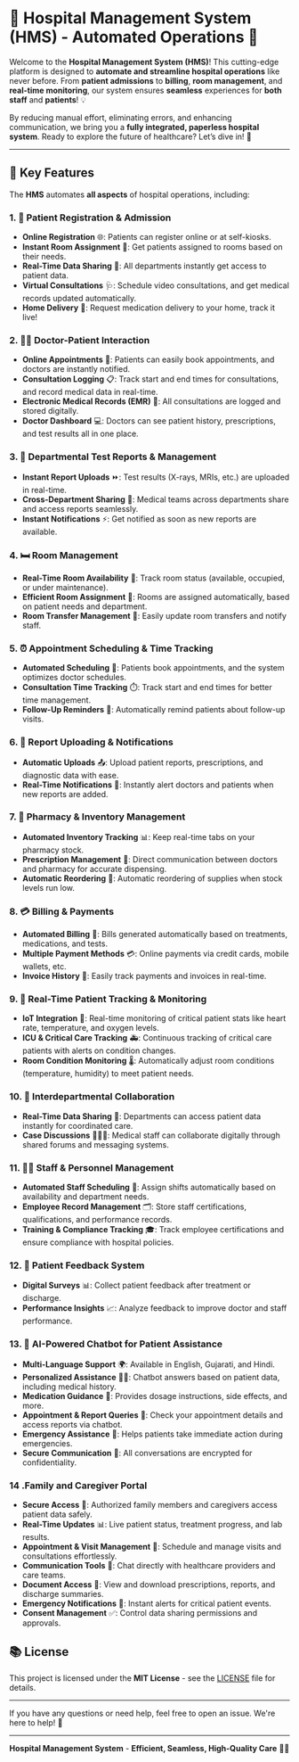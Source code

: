 # 🏥 **Hospital Management System (HMS)** - Automated Operations 🌟

Welcome to the **Hospital Management System (HMS)**! This cutting-edge platform is designed to **automate and streamline hospital operations** like never before. From **patient admissions** to **billing**, **room management**, and **real-time monitoring**, our system ensures **seamless** experiences for **both staff** and **patients**! 💡

By reducing manual effort, eliminating errors, and enhancing communication, we bring you a **fully integrated, paperless hospital system**. Ready to explore the future of healthcare? Let’s dive in! 🚀

---

## 🌈 **Key Features**

The **HMS** automates **all aspects** of hospital operations, including:

### 1. 📝 **Patient Registration & Admission**
- **Online Registration** 🌐: Patients can register online or at self-kiosks.
- **Instant Room Assignment** 🏨: Get patients assigned to rooms based on their needs.
- **Real-Time Data Sharing** 🔄: All departments instantly get access to patient data.
- **Virtual Consultations** 🩺: Schedule video consultations, and get medical records updated automatically.
- **Home Delivery** 🚚: Request medication delivery to your home, track it live!

### 2. 👨‍⚕️ **Doctor-Patient Interaction**
- **Online Appointments** 📅: Patients can easily book appointments, and doctors are instantly notified.
- **Consultation Logging** 📋: Track start and end times for consultations, and record medical data in real-time.
- **Electronic Medical Records (EMR)** 📑: All consultations are logged and stored digitally.
- **Doctor Dashboard** 💻: Doctors can see patient history, prescriptions, and test results all in one place.

### 3. 🔬 **Departmental Test Reports & Management**
- **Instant Report Uploads** ⏩: Test results (X-rays, MRIs, etc.) are uploaded in real-time.
- **Cross-Department Sharing** 🔄: Medical teams across departments share and access reports seamlessly.
- **Instant Notifications** ⚡: Get notified as soon as new reports are available.

### 4. 🛏️ **Room Management**
- **Real-Time Room Availability** 🚪: Track room status (available, occupied, or under maintenance).
- **Efficient Room Assignment** 🔑: Rooms are assigned automatically, based on patient needs and department.
- **Room Transfer Management** 🔄: Easily update room transfers and notify staff.

### 5. ⏰ **Appointment Scheduling & Time Tracking**
- **Automated Scheduling** 📅: Patients book appointments, and the system optimizes doctor schedules.
- **Consultation Time Tracking** ⏱️: Track start and end times for better time management.
- **Follow-Up Reminders** 🔔: Automatically remind patients about follow-up visits.

### 6. 📂 **Report Uploading & Notifications**
- **Automatic Uploads** 📤: Upload patient reports, prescriptions, and diagnostic data with ease.
- **Real-Time Notifications** 🔔: Instantly alert doctors and patients when new reports are added.

### 7. 💊 **Pharmacy & Inventory Management**
- **Automated Inventory Tracking** 📊: Keep real-time tabs on your pharmacy stock.
- **Prescription Management** 💉: Direct communication between doctors and pharmacy for accurate dispensing.
- **Automatic Reordering** 🔄: Automatic reordering of supplies when stock levels run low.

### 8. 💳 **Billing & Payments**
- **Automated Billing** 💸: Bills generated automatically based on treatments, medications, and tests.
- **Multiple Payment Methods** 💳: Online payments via credit cards, mobile wallets, etc.
- **Invoice History** 🧾: Easily track payments and invoices in real-time.

### 9. 📡 **Real-Time Patient Tracking & Monitoring**
- **IoT Integration** 🏥: Real-time monitoring of critical patient stats like heart rate, temperature, and oxygen levels.
- **ICU & Critical Care Tracking** 🚑: Continuous tracking of critical care patients with alerts on condition changes.
- **Room Condition Monitoring** 🌡️: Automatically adjust room conditions (temperature, humidity) to meet patient needs.

### 10. 🔗 **Interdepartmental Collaboration**
- **Real-Time Data Sharing** 🔄: Departments can access patient data instantly for coordinated care.
- **Case Discussions** 🧑‍⚕️💬: Medical staff can collaborate digitally through shared forums and messaging systems.

### 11. 👩‍⚕️ **Staff & Personnel Management**
- **Automated Staff Scheduling** 📅: Assign shifts automatically based on availability and department needs.
- **Employee Record Management** 🗂️: Store staff certifications, qualifications, and performance records.
- **Training & Compliance Tracking** 🎓: Track employee certifications and ensure compliance with hospital policies.

### 12. 💬 **Patient Feedback System**
- **Digital Surveys** 📊: Collect patient feedback after treatment or discharge.
- **Performance Insights** 📈: Analyze feedback to improve doctor and staff performance.

### 13. 🤖 **AI-Powered Chatbot for Patient Assistance**
- **Multi-Language Support** 🌍: Available in English, Gujarati, and Hindi.
- **Personalized Assistance** 🧑‍⚕️: Chatbot answers based on patient data, including medical history.
- **Medication Guidance** 💊: Provides dosage instructions, side effects, and more.
- **Appointment & Report Queries** 📅: Check your appointment details and access reports via chatbot.
- **Emergency Assistance** 🚨: Helps patients take immediate action during emergencies.
- **Secure Communication** 🔐: All conversations are encrypted for confidentiality.

### 14 .Family and Caregiver Portal  
- **Secure Access** 🔐: Authorized family members and caregivers access patient data safely.  
- **Real-Time Updates** 📊: Live patient status, treatment progress, and lab results.  
- **Appointment & Visit Management** 📅: Schedule and manage visits and consultations effortlessly.  
- **Communication Tools** 💬: Chat directly with healthcare providers and care teams.  
- **Document Access** 📂: View and download prescriptions, reports, and discharge summaries.  
- **Emergency Notifications** 🚨: Instant alerts for critical patient events.  
- **Consent Management** ✅: Control data sharing permissions and approvals.


[//]: # ()
[//]: # (---)

[//]: # ()
[//]: # (## 🚀 **Installation & Setup**)

[//]: # ()
[//]: # (### Prerequisites:)

[//]: # (- **Node.js** &#40;v14 or later&#41;)

[//]: # (- **MongoDB** &#40;for database&#41;)

[//]: # (- **Express.js** &#40;backend framework&#41;)

[//]: # (- **React.js** &#40;frontend framework&#41;)

[//]: # ()
[//]: # (### Steps:)

[//]: # (1. **Clone the repository**:)

[//]: # (   ```bash)

[//]: # (   git clone https://github.com/shubhamlathiya/HealthTrack.git)

[//]: # (   ```)

[//]: # ()
[//]: # (2. **Install dependencies**:)

[//]: # (   ```bash)

[//]: # (   cd Hospital-Management-System)

[//]: # (   npm install)

[//]: # (   ```)

[//]: # ()
[//]: # (3. **Configure MongoDB** and set environment variables for database connection.)

[//]: # ()
[//]: # (4. **Start the server**:)

[//]: # (   ```bash)

[//]: # (   npm start)

[//]: # (   ```)

[//]: # ()
[//]: # (5. For the frontend:)

[//]: # (   ```bash)

[//]: # (   cd client)

[//]: # (   npm start)

[//]: # (   ```)

[//]: # ()
[//]: # (---)

[//]: # ()
[//]: # (## 🤝 **Contributing**)

[//]: # ()
[//]: # (We ❤️ contributions! Whether it’s bug fixes, new features, or improving documentation, your help is always welcome. To contribute:)

[//]: # ()
[//]: # (1. Fork this repo.)

[//]: # (2. Create a new branch &#40;`git checkout -b feature-branch`&#41;.)

[//]: # (3. Make your changes.)

[//]: # (4. Commit your changes &#40;`git commit -am 'Add new feature'`&#41;.)

[//]: # (5. Push your branch &#40;`git push origin feature-branch`&#41;.)

[//]: # (6. Open a pull request.)

[//]: # ()
[//]: # (---)

## 📚 **License**

This project is licensed under the **MIT License** - see the [LICENSE](LICENSE) file for details.

---

If you have any questions or need help, feel free to open an issue. We're here to help! 🤗

---

**Hospital Management System** - **Efficient, Seamless, High-Quality Care** 🏥✨